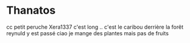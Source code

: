 
# Thanatos
cc petit peruche
Xera1337
c'est long ..
c'est le caribou derrière la forêt
reynuld y est passé 
ciao
je mange des plantes
mais pas de fruits

